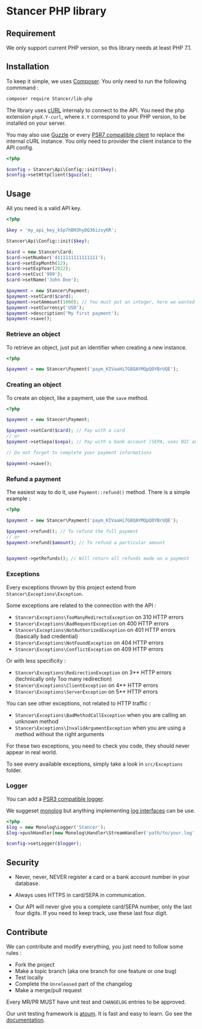 # Stancer PHP library

## Requirement

We only support current PHP version, so this library needs at least PHP 7.1.


## Installation

To keep it simple, we uses [Composer](http://getcomposer.org/).
You only need to run the following commmand :

```bash
composer require Stancer/lib-php
```

The library uses [cURL](https://secure.php.net/manual/fr/book.curl.php) internaly to connect to the API.
You need the php extension `phpX.Y-curl`, where `X.Y` correspond to your PHP version, to be installed on your server.

You may also use [Guzzle](https://packagist.org/packages/guzzlehttp/guzzle)
or every [PSR7 compatible client](https://www.php-fig.org/psr/psr-7/) to replace the internal cURL instance.
You only need to provider the client instance to the API config.

```php
<?php

$config = Stancer\Api\Config::init($key);
$config->setHttpClient($guzzle);
```


## Usage

All you need is a valid API key.

```php
<?php

$key = 'my_api_key_kSp7hBH3hyDQ36izsyKR';

Stancer\Api\Config::init($key);

$card = new Stancer\Card;
$card->setNumber('4111111111111111');
$card->setExpMonth(12);
$card->setExpYear(2022);
$card->setCvc('999');
$card->setName('John Doe');

$payment = new Stancer\Payment;
$payment->setCard($card);
$payment->setAmmount(1000); // You must put an integer, here we wanted USD$10.00
$payment->setCurrency('USD');
$payment->description('My first payment');
$payment->save();
```


### Retrieve an object

To retrieve an object, just put an identifier when creating a new instance.

```php
<?php

$payment = new Stancer\Payment('paym_KIVaaHi7G8QAYMQpQOYBrUQE');
```


### Creating an object

To create an object, like a payment, use the `save` method.

```php
<?php

$payment = new Stancer\Payment;

$payment->setCard($card); // Pay with a card
// or
$payment->setSepa($sepa); // Pay with a bank account (SEPA, uses BIC and IBAN)

// Do not forget to complete your payment informations

$payment->save();
```


### Refund a payment

The easiest way to do it, use `Payment::refund()` method.
There is a simple example :

```php
<?php

$payment = new Stancer\Payment('paym_KIVaaHi7G8QAYMQpQOYBrUQE');

$payment->refund(); // To refund the full payment
// or
$payment->refund($amount); // To refund a particular amount


$payment->getRefunds(); // Will return all refunds made on a payment
```


### Exceptions

Every exceptions thrown by this project extend from `Stancer\Exceptions\Exception`.

Some exceptions are related to the connection with the API :
* `Stancer\Exceptions\TooManyRedirectsException` on 310 HTTP errors
* `Stancer\Exceptions\BadRequestException` on 400 HTTP errors
* `Stancer\Exceptions\NotAuthorizedException` on 401 HTTP errors (basically bad credential)
* `Stancer\Exceptions\NotFoundException` on 404 HTTP errors
* `Stancer\Exceptions\ConflictException` on 409 HTTP errors

Or with less specificity :
* `Stancer\Exceptions\RedirectionException` on 3** HTTP errors (technically only Too many redirection)
* `Stancer\Exceptions\ClientException` on 4** HTTP errors
* `Stancer\Exceptions\ServerException` on 5** HTTP errors


You can see other exceptions, not related to HTTP traffic :
* `Stancer\Exceptions\BadMethodCallException` when you are calling an unknown method
* `Stancer\Exceptions\InvalidArgumentException` when you are using a method without the right arguments

For these two exceptions, you need to check you code, they should never appear in real world.

To see every available exceptions, simply take a look in `src/Exceptions` folder.

### Logger

You can add a [PSR3 compatible logger](https://www.php-fig.org/psr/psr-3/).

We suggeset [monolog](https://seldaek.github.io/monolog/) but anything implementing
[log interfaces](https://github.com/php-fig/log) can be use.

```php
<?php
$log = new Monolog\Logger('Stancer');
$log->pushHandler(new Monolog\Handler\StreamHandler('path/to/your.log', Monolog\Logger::INFO));

$config->setLogger($logger);
```


## Security

* Never, never, NEVER register a card or a bank account number in your database.

* Always uses HTTPS in card/SEPA in communication.

* Our API will never give you a complete card/SEPA number, only the last four digits.
If you need to keep track, use these last four digit.


## Contribute

We can contribute and modify everything, you just need to follow some rules :
* Fork the project
* Make a topic branch (aka one branch for one feature or one bug)
* Test locally
* Complete the `Unreleased` part of the changelog
* Make a merge/pull request

Every MR/PR MUST have unit test and `CHANGELOG` entries to be approved.

Our unit testing framework is [atoum](http://atoum.org/).
It is fast and easy to learn.
Go see the [documentation](http://docs.atoum.org/en/latest/).
